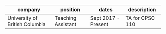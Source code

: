 | company | position | dates | description |
|---------|----------|-------|-------------|
| University of British Columbia | Teaching Assistant | Sept 2017 - Present | TA for CPSC 110 |
